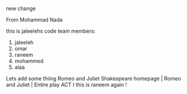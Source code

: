 new change

From Mohammad Nada


this is jaleelehs code 
team members:
1. jaleeleh
2. omar
3. raneem
4. mohammed
5. alaa

Lets add some thiing
Romeo and Juliet
Shakespeare homepage | Romeo and Juliet | Entire play
ACT I
this is raneem again ! 
